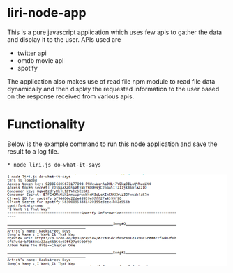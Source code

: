 # liri-node-app


This is a pure javascript application which uses few apis to gather the data and display it to the user.
APIs used are 

  * twitter api
  * omdb movie api
  * spotify
  
The application also makes use of read file npm module to read file data dynamically and then display the requested information to the user based on the response received from various apis.

# Functionality
Below is the example command to run this node application and save the result to a log file.

	* node liri.js do-what-it-says 


![Alt text](liri_node.PNG)